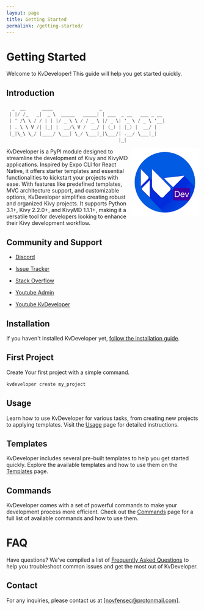 ```yaml
---
layout: page
title: Getting Started
permalink: /getting-started/
---
```


# Getting Started

Welcome to KvDeveloper! This guide will help you get started quickly.

## Introduction
```csharp
  _  __      ____                 _                       
 | |/ /_   _|  _ \  _____   _____| | ___  _ __   ___ _ __ 
 | ' /\ \ / / | | |/ _ \ \ / / _ \ |/ _ \| '_ \ / _ \ '__|
 | . \ \ V /| |_| |  __/\ V /  __/ | (_) | |_) |  __/ |   
 |_|\_\ \_/ |____/ \___| \_/ \___|_|\___/| .__/ \___|_|   
                                         |_|              
```

<img src="https://raw.githubusercontent.com/Novfensec/KvDeveloper/main/kvdeveloper/assets/image_library/kvdeveloper/kvdeveloper_logo256.png" height="178" align="right" padding="11"/>

<p>KvDeveloper is a PyPI module designed to streamline the development of Kivy and KivyMD applications. Inspired by Expo CLI for React Native, it offers starter templates and essential functionalities to kickstart your projects with ease. With features like predefined templates, MVC architecture support, and customizable options, KvDeveloper simplifies creating robust and organized Kivy projects. It supports Python 3.1+, Kivy 2.2.0+, and KivyMD 1.1.1+, making it a versatile tool for developers looking to enhance their Kivy development workflow.</p>

## Community and Support
- <a href="https://discord.com/invite/gpubX9H8p7" rel="noopener" target="_blank">Discord</a>

- <a href="https://github.com/Novfensec/KvDeveloper/issues" rel="noopener" target="_blank">Issue Tracker</a>

- <a href="https://stackoverflow.com/users/16486510/novfensec" rel="noopener" target="_blank">Stack Overflow</a>

- <a href="https://www.youtube.com/@NovfensecInc" rel="noopener" target="_blank">Youtube Admin</a>

- <a href="https://www.youtube.com/@KvDeveloper" rel="noopener" target="_blank">Youtube KvDeveloper</a>

## Installation
If you haven't installed KvDeveloper yet, [follow the installation guide](/installation/).

## First Project
Create Your first project with a simple command.

  ```bash
  kvdeveloper create my_project
  ```

## Usage

Learn how to use KvDeveloper for various tasks, from creating new projects to applying templates. Visit the [Usage](/usage/) page for detailed instructions.

## Templates

KvDeveloper includes several pre-built templates to help you get started quickly. Explore the available templates and how to use them on the [Templates](/templates/) page.

## Commands

KvDeveloper comes with a set of powerful commands to make your development process more efficient. Check out the [Commands](https://novfensec.github.io/KvDeveloper.docs/commands/) page for a full list of available commands and how to use them.

# FAQ

Have questions? We've compiled a list of [Frequently Asked Questions](/faqs/) to help you troubleshoot common issues and get the most out of KvDeveloper.

## Contact
For any inquiries, please contact us at [novfensec@protonmail.com].